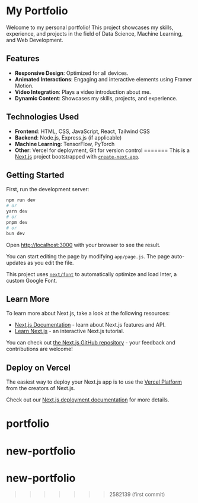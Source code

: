 
# My Portfolio

Welcome to my personal portfolio! This project showcases my skills, experience, and projects in the field of Data Science, Machine Learning, and Web Development.


## Features

- **Responsive Design**: Optimized for all devices.
- **Animated Interactions**: Engaging and interactive elements using Framer Motion.
- **Video Integration**: Plays a video introduction about me.
- **Dynamic Content**: Showcases my skills, projects, and experience.

## Technologies Used

- **Frontend**: HTML, CSS, JavaScript, React, Tailwind CSS
- **Backend**: Node.js, Express.js (if applicable)
- **Machine Learning**: TensorFlow, PyTorch
- **Other**: Vercel for deployment, Git for version control
=======
This is a [Next.js](https://nextjs.org/) project bootstrapped with [`create-next-app`](https://github.com/vercel/next.js/tree/canary/packages/create-next-app).

## Getting Started

First, run the development server:

```bash
npm run dev
# or
yarn dev
# or
pnpm dev
# or
bun dev
```

Open [http://localhost:3000](http://localhost:3000) with your browser to see the result.

You can start editing the page by modifying `app/page.js`. The page auto-updates as you edit the file.

This project uses [`next/font`](https://nextjs.org/docs/basic-features/font-optimization) to automatically optimize and load Inter, a custom Google Font.

## Learn More

To learn more about Next.js, take a look at the following resources:

- [Next.js Documentation](https://nextjs.org/docs) - learn about Next.js features and API.
- [Learn Next.js](https://nextjs.org/learn) - an interactive Next.js tutorial.

You can check out [the Next.js GitHub repository](https://github.com/vercel/next.js/) - your feedback and contributions are welcome!

## Deploy on Vercel

The easiest way to deploy your Next.js app is to use the [Vercel Platform](https://vercel.com/new?utm_medium=default-template&filter=next.js&utm_source=create-next-app&utm_campaign=create-next-app-readme) from the creators of Next.js.

Check out our [Next.js deployment documentation](https://nextjs.org/docs/deployment) for more details.
# portfolio
# new-portfolio
# new-portfolio
>>>>>>> 2582139 (first commit)
